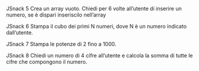 JSnack 5
 Crea un array vuoto.
 Chiedi per 6 volte all’utente di inserire un numero,
 se è dispari inseriscilo nell’array
 
JSnack 6
 Stampa il cubo dei primi N numeri, dove N è un numero indicato dall’utente.

JSnack 7
 Stampa le potenze di 2 fino a 1000.

JSnack 8
 Chiedi un numero di 4 cifre all’utente
 e calcola la somma di tutte le cifre che compongono il numero.